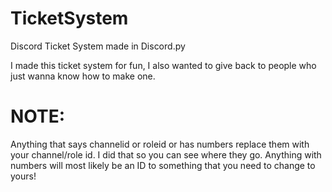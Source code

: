 # TicketSystem
Discord Ticket System made in Discord.py

I made this ticket system for fun, I also wanted to give back to people who just wanna know how to make one.

# NOTE:
Anything that says channelid or roleid or has numbers replace them with your channel/role id. I did that so you can see where they go. Anything with numbers will most likely be an ID to something that you need to change to yours!
